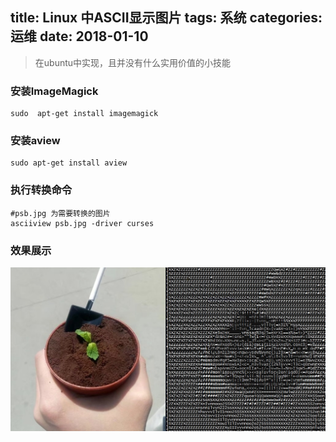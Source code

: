 title: Linux 中ASCII显示图片
tags: 系统
categories: 运维
date: 2018-01-10
---
> 在ubuntu中实现，且并没有什么实用价值的小技能

### 安装ImageMagick
```shell
sudo  apt-get install imagemagick
```
### 安装aview
```shell
sudo apt-get install aview
```
<!-- more -->
### 执行转换命令
```shell
#psb.jpg 为需要转换的图片
asciiview psb.jpg -driver curses
```

### 效果展示
![](../images/Linux_image_01.jpg)
